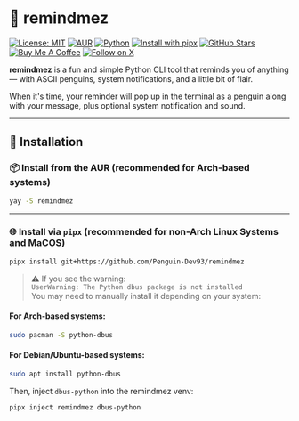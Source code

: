 # 🐧 remindmez

[![License: MIT](https://img.shields.io/badge/License-MIT-yellow.svg)](LICENSE)
[![AUR](https://img.shields.io/aur/version/remindmez)](https://aur.archlinux.org/packages/remindmez)
[![Python](https://img.shields.io/badge/Python-3.8%2B-blue.svg)](https://www.python.org/downloads/)
[![Install with pipx](https://img.shields.io/badge/Install%20with-pipx-blue?logo=pip)](https://github.com/Penguin-Dev93/remindmez)
[![GitHub Stars](https://img.shields.io/github/stars/Penguin-Dev93/remindmez?style=social)](https://github.com/Penguin-Dev93/remindmez/stargazers)
[![Buy Me A Coffee](https://img.shields.io/badge/Buy%20me%20a%20coffee-%E2%98%95-yellow?style=flat&logo=buy-me-a-coffee&logoColor=black)](https://buymeacoffee.com/penguin.dev93)
[![Follow on X](https://img.shields.io/badge/Follow-%40Penguin__Dev93-1DA1F2?style=flat&logo=twitter&logoColor=white)](https://x.com/Penguin_Dev93)



**remindmez** is a fun and simple Python CLI tool that reminds you of anything — with ASCII penguins, system notifications, and a little bit of flair.

When it's time, your reminder will pop up in the terminal as a penguin along with your message, plus optional system notification and sound.

---

## 🚀 Installation

### 📦 Install from the AUR (recommended for Arch-based systems)

```bash
yay -S remindmez
```

---

### 🌐 Install via `pipx` (recommended for non-Arch Linux Systems and MaCOS)

```bash
pipx install git+https://github.com/Penguin-Dev93/remindmez
```

> ⚠️ If you see the warning:  
> `UserWarning: The Python dbus package is not installed`  
> You may need to manually install it depending on your system:

#### For Arch-based systems:
```bash
sudo pacman -S python-dbus
```

#### For Debian/Ubuntu-based systems:
```bash
sudo apt install python-dbus
```

Then, inject `dbus-python` into the remindmez venv:

```bash
pipx inject remindmez dbus-python
```
